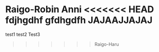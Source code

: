 Raigo-Robin Anni
<<<<<<< HEAD
fdjhgdhf
gfdhgdfh
JAJAAJJAJAJ
=======
test1
test2
Test3
>>>>>>> Raigo-Haru
